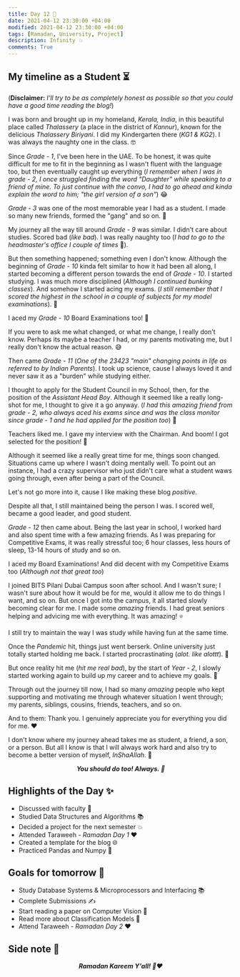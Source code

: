 ```yaml
---
title: Day 12 🐼
date: 2021-04-12 23:30:00 +04:00
modified: 2021-04-12 23:30:00 +04:00
tags: [Ramadan, University, Project]
description: Infinity 💥
comments: True
---
```


## My timeline as a Student ⏳

(**Disclaimer:** *I'll try to be as completely honest as possible so that you could have a good time reading the blog!*)

I was born and brought up in my homeland, *Kerala, India*, in this beautiful place called *Thalassery* (a place in the district of *Kannur*), known for the delicious *Thalassery Biriyani*. I did my Kindergarten there (*KG1 & KG2*). I was always the naughty one in the class. 🤓

Since *Grade - 1*, I've been here in the UAE. To be honest, it was quite difficult for me to fit in the beginning as I wasn't fluent with the language too, but then eventually caught up everything (*I remember when I was in grade - 2, I once struggled finding the word "Daughter" while speaking to a friend of mine. To just continue with the convo, I had to go ahead and kinda explain the word to him; "the girl version of a son"*) 😂 

*Grade - 3* was one of the most memorable year I had as a student. I made so many new friends, formed the "gang" and so on. 💛

My journey all the way till around *Grade - 9* was similar. I didn't care about studies. Scored bad (*like bad*). I was really naughty too (*I had to go to the headmaster's office I couple of times* 👀).

But then something happened; something even I don't know. Although the beginning of *Grade - 10* kinda felt similar to how it had been all along, I started becoming a different person towards the end of *Grade - 10*. I started studying. I was much more disciplined (*Although I continued bunking classes*). And somehow I started acing my exams. (*I still remember that I scored the highest in the school in a couple of subjects for my model examinations*). 💯 

I aced my *Grade - 10* Board Examinations too! 🎉

If you were to ask me what changed, or what me change, I really don't know. Perhaps its maybe a teacher I had, or my parents motivating me, but I really don't know the actual reason. 😅

Then came *Grade - 11* (*One of the 23423 "main" changing points in life as referred to by Indian Parents*). I took up science, cause I always loved it and never saw it as a "burden" while studying either.

I thought to apply for the Student Council in my School, then, for the position of the *Assistant Head Boy*. Although it seemed like a really long-shot for me, I thought to give it a go anyway. (*I had this amazing friend from grade - 2, who always aced his exams since and was the class monitor since grade - 1 and he had applied for the position too*) 👨

Teachers liked me. I gave my interview with the Chairman. And boom! I got selected for the position! 🎉

Although it seemed like a really great time for me, things soon changed. Situations came up where I wasn't doing mentally well. To point out an instance, I had a crazy supervisor who just didn't care what a student waws going through, even after being a part of the Council. 

Let's not go more into it, cause I like making these blog *positive*. 

Despite all that, I still maintained being the person I was. I scored well, became a good leader, and good student.

*Grade - 12* then came about. Being the last year in school, I worked hard and also spent time with a few amazing friends. As I was preparing for Competitive Exams, it was really stressful too; 6 hour classes, less hours of sleep, 13-14 hours of study and so on. 

I aced my Board Examinations! And did decent with my Competitive Exams too (*Although not that great too*) 

I joined BITS Pilani Dubai Campus soon after school. And I wasn't sure; I wasn't sure about how it would be for me, would it allow me to do things I want, and so on. But once I got into the campus, it all started slowly becoming clear for me. I made some *amazing* friends. I had great seniors helping and advicing me with everything. It was amazing! ⭐️

I still try to maintain the way I was study while having fun at the same time. 

Once the *Pandemic* hit, things just went berserk. Online university just totally started holding me back. I started procrastinating (*alot. like alottt*). 🙁

But once reality hit me (*hit me real bad*), by the start of *Year - 2*, I slowly started working again to build up my career and to achieve my goals. 🙌

Through out the journey till now, I had so many *amazing* people who kept supporting and motivating me through whatever situation I went through; my parents, siblings, cousins, friends, teachers, and so on. 

And to them: Thank you. I genuinely appreciate you for everything you did for me. ❤️

I don't know where my journey ahead takes me as student, a friend, a son, or a person. But all I know is that I will always work hard and also try to become a better version of myself, *InShaAllah*. 💯

<p align="center">
  <em><strong>You should do too! Always. 💯</strong></em> 
</p>

## Highlights of the Day ✨
- Discussed with faculty 💭
- Studied Data Structures and Algorithms 📚
- Decided a project for the next semester 💥
- Attended Taraweeh - *Ramadan Day 1* ❤️
- Created a template for the blog 🌐
- Practiced Pandas and Numpy 📝

## Goals for tomorrow 📝
- Study Database Systems & Microprocessors and Interfacing 📚
- Complete Submissions ✍️
- Start reading a paper on Computer Vision 📃
- Read more about Classification Models 🔎
- Attend Taraweeh - *Ramadan Day 2* ❤️

## Side note 💭

<p align="center">
  <em><strong>Ramadan Kareem Y'all! 🌙❤️</strong></em>
</p>
